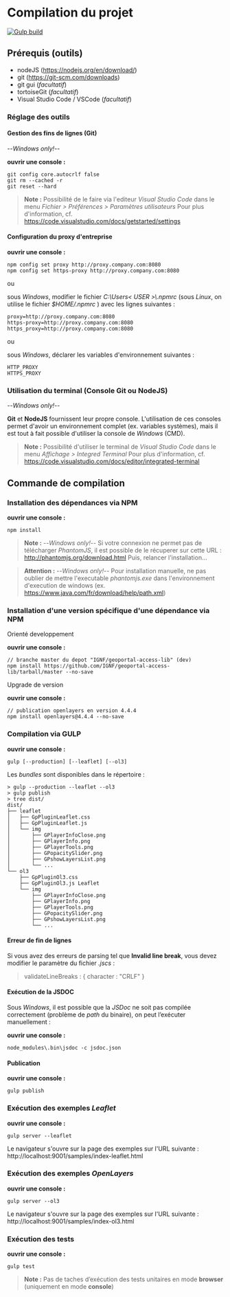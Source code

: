 
# Compilation du projet

[![Gulp build](https://img.shields.io/badge/build%20with-GULP-brightgreen.svg)](https://img.shields.io/badge/build%20with-GULP-brightgreen.svg)

## Prérequis (outils)

* nodeJS (https://nodejs.org/en/download/)
* git (https://git-scm.com/downloads)
* git gui (*facultatif*)
* tortoiseGit (*facultatif*)
* Visual Studio Code / VSCode (*facultatif*)

### Réglage des outils

#### Gestion des fins de lignes (Git)

--*Windows only!*--

**ouvrir une console :**

    git config core.autocrlf false
    git rm --cached -r
    git reset --hard

> **Note :**
Possibilité de le faire via l'editeur _Visual Studio Code_ dans le menu
_Fichier > Préférences > Paramètres utilisateurs_
Pour plus d'information, cf. https://code.visualstudio.com/docs/getstarted/settings

#### Configuration du proxy d'entreprise

**ouvrir une console :**

    npm config set proxy http://proxy.company.com:8080
    npm config set https-proxy http://proxy.company.com:8080

ou

sous *Windows*, modifier le fichier _C:\\Users\< USER >\\.npmrc_
(sous *Linux*, on utilise le fichier _$HOME/.npmrc_ )
avec les lignes suivantes :

    proxy=http://proxy.company.com:8080
    https-proxy=http://proxy.company.com:8080
    https_proxy=http://proxy.company.com:8080

ou

sous *Windows*, déclarer les variables d'environnement suivantes :

    HTTP_PROXY
    HTTPS_PROXY

### Utilisation du terminal (Console Git ou NodeJS)

--*Windows only!*--

**Git** et **NodeJS** fournissent leur propre console.
L'utilisation de ces consoles permet d'avoir un environnement complet (ex. variables systèmes), mais il est tout à fait possible d'utiliser la console de *Windows* (CMD).

> **Note :**
Possibilité d'utiliser le terminal de _Visual Studio Code_ dans le menu
_Affichage > Integred Terminal_
Pour plus d'information, cf. https://code.visualstudio.com/docs/editor/integrated-terminal

## Commande de compilation

### Installation des dépendances via NPM

**ouvrir une console :**

    npm install

> **Note :** --*Windows only!*--
Si votre connexion ne permet pas de télécharger _PhantomJS_, il est possible de
le récuperer sur cette URL : http://phantomjs.org/download.html
Puis, relancer l'installation...

> **Attention :** --*Windows only!*--
Pour installation manuelle, ne pas oublier de mettre l'executable _phantomjs.exe_
dans l'environnement d'execution de windows (ex. https://www.java.com/fr/download/help/path.xml)

### Installation d'une version spécifique d'une dépendance via NPM

Orienté developpement

**ouvrir une console :**

    // branche master du depot "IGNF/geoportal-access-lib" (dev)
    npm install https://github.com/IGNF/geoportal-access-lib/tarball/master --no-save

Upgrade de version

**ouvrir une console :**

    // publication openlayers en version 4.4.4
    npm install openlayers@4.4.4 --no-save

### Compilation via GULP

**ouvrir une console :**

    gulp [--production] [--leaflet] [--ol3]

Les *bundles* sont disponibles dans le répertoire :

```
> gulp --production --leaflet --ol3
> gulp publish
> tree dist/
dist/
├── leaflet
│   ├── GpPluginLeaflet.css
│   ├── GpPluginLeaflet.js
│   └── img
│       ├── GPlayerInfoClose.png
│       ├── GPlayerInfo.png
│       ├── GPlayerTools.png
│       ├── GPopacitySlider.png
│       ├── GPshowLayersList.png
│       └── ...
└── ol3
    ├── GpPluginOl3.css
    ├── GpPluginOl3.js Leaflet
    └── img
        ├── GPlayerInfoClose.png
        ├── GPlayerInfo.png
        ├── GPlayerTools.png
        ├── GPopacitySlider.png
        ├── GPshowLayersList.png
        └── ...
```

#### Erreur de fin de lignes

Si vous avez des erreurs de parsing tel que **Invalid line break**, vous devez
modifier le paramètre du fichier _.jscs_ :
> validateLineBreaks : { character : "CRLF" }

#### Exécution de la JSDOC

Sous *Windows*, il est possible que la *JSDoc* ne soit pas compilée correctement
(problème de *path* du binaire), on peut l’exécuter manuellement :

**ouvrir une console :**

    node_modules\.bin\jsdoc -c jsdoc.json

#### Publication

**ouvrir une console :**

    gulp publish

### Exécution des exemples *Leaflet*

**ouvrir une console :**

    gulp server --leaflet

Le navigateur s'ouvre sur la page des exemples sur l'URL suivante :
http://localhost:9001/samples/index-leaflet.html

### Exécution des exemples *OpenLayers*

**ouvrir une console :**

    gulp server --ol3

Le navigateur s'ouvre sur la page des exemples sur l'URL suivante :
http://localhost:9001/samples/index-ol3.html

### Exécution des tests

**ouvrir une console :**

    gulp test

> **Note :**
> Pas de taches d’exécution des tests unitaires en mode **browser**
(uniquement en mode **console**)
